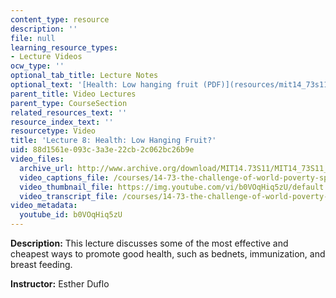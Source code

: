 ```yaml
---
content_type: resource
description: ''
file: null
learning_resource_types:
- Lecture Videos
ocw_type: ''
optional_tab_title: Lecture Notes
optional_text: '[Health: Low hanging fruit (PDF)](resources/mit14_73s11_lec8_slides)'
parent_title: Video Lectures
parent_type: CourseSection
related_resources_text: ''
resource_index_text: ''
resourcetype: Video
title: 'Lecture 8: Health: Low Hanging Fruit?'
uid: 88d1561e-093c-3a3e-22cb-2c062bc26b9e
video_files:
  archive_url: http://www.archive.org/download/MIT14.73S11/MIT14_73S11_lec08_300k.mp4
  video_captions_file: /courses/14-73-the-challenge-of-world-poverty-spring-2011/3093cadea043553891d842616651284b_b0VOqHiq5zU.vtt
  video_thumbnail_file: https://img.youtube.com/vi/b0VOqHiq5zU/default.jpg
  video_transcript_file: /courses/14-73-the-challenge-of-world-poverty-spring-2011/ed234183b4dc8fde39f16104bc0433d0_b0VOqHiq5zU.pdf
video_metadata:
  youtube_id: b0VOqHiq5zU
---
```


**Description:** This lecture discusses some of the most effective and cheapest ways to promote good health, such as bednets, immunization, and breast feeding.

**Instructor:** Esther Duflo